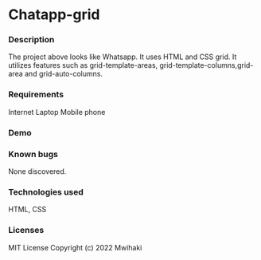 # Chatapp-grid

### Description
The project above looks like Whatsapp. It uses HTML and CSS grid. It utilizes features such as grid-template-areas, grid-template-columns,grid-area and grid-auto-columns.

### Requirements
Internet
Laptop
Mobile phone

### Demo

### Known bugs
None discovered.

### Technologies used
HTML, CSS

### Licenses
MIT License Copyright (c) 2022 Mwihaki

